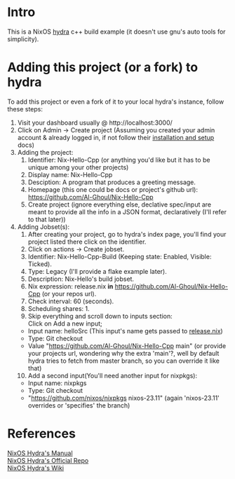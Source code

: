 # Intro

This is a NixOS [hydra](https://nixos.wiki/wiki/Hydra) c++ build example (it doesn't use gnu's auto tools for simplicity).

# Adding this project (or a fork) to hydra

To add this project or even a fork of it to your local hydra's instance, follow these steps:

1. Visit your dashboard usually @ http://localhost:3000/
2. Click on Admin -> Create project (Assuming you created your admin account & already logged in, if not follow their [installation and setup](https://github.com/NixOS/hydra?tab=readme-ov-file#installation-and-setup) docs)
3. Adding the project:
    1. Identifier: Nix-Hello-Cpp (or anything you'd like but it has to be unique among your other projects)
    2. Display name: Nix-Hello-Cpp
    3. Desciption: A program that produces a greeting message.
    4. Homepage (this one could be docs or project's github url): https://github.com/Al-Ghoul/Nix-Hello-Cpp
    5. Create project (ignore everything else, declative spec/input are meant to provide all the info in a JSON format, declaratively (I'll refer to that later))
4. Adding Jobset(s):
    1. After creating your project, go to hydra's index page, you'll find your project listed there click on the identifier.
    2. Click on actions -> Create jobset.
    3. Identifier: Nix-Hello-Cpp-Build (Keeping state: Enabled, Visible: Ticked).
    4. Type: Legacy (I'll provide a flake example later).
    5. Description: Nix-Hello's build jobset.
    6. Nix expression: release.nix **in** https://github.com/Al-Ghoul/Nix-Hello-Cpp (or your repos url).
    7. Check interval: 60 (seconds).
    8. Scheduling shares: 1.
    9. Skip everything and scroll down to inputs section:  
       Click on Add a new input;
    - Input name: helloSrc (This input's name gets passed to [release.nix](https://github.com/Al-Ghoul/Nix-Hello-Cpp/blob/main/release.nix#L2))
    - Type: Git checkout
    - Value "https://github.com/Al-Ghoul/Nix-Hello-Cpp main" (or provide your projects url, wondering why the extra 'main'?, well by default hydra tries to fetch from master branch, so you can override it like that)
    10. Add a second input(You'll need another input for nixpkgs):
    - Input name: nixpkgs
    - Type: Git checkout
    - "https://github.com/nixos/nixpkgs nixos-23.11" (again 'nixos-23.11' overrides or 'specifies' the branch)

# References

[NixOS Hydra's Manual](https://hydra.nixos.org/build/196107287/download/1/hydra/introduction.html) <br>
[NixOS Hydra's Official Repo](https://github.com/NixOS/hydra) <br>
[NixOS Hydra's Wiki](https://nixos.wiki/wiki/Hydra)
